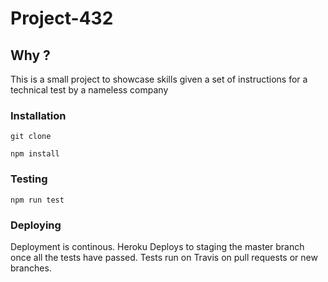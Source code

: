 Project-432
===========

## Why ?

This is a small project to showcase skills given a set of instructions for a technical test by a nameless company

### Installation

```
git clone
```
```
npm install
```

### Testing

```
npm run test
```

### Deploying

Deployment is continous.
Heroku Deploys to staging the master branch once all the tests have passed.
Tests run on Travis on pull requests or new branches.
